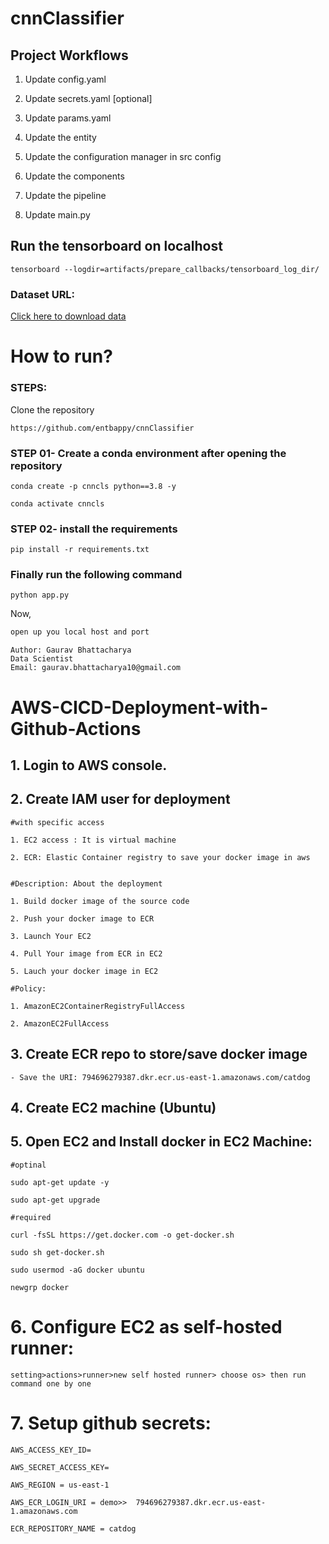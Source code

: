 # cnnClassifier

## Project Workflows

1. Update config.yaml

2. Update secrets.yaml [optional]

3. Update params.yaml

4. Update the entity

5. Update the configuration manager in src config

6. Update the components

7. Update the pipeline

8. Update main.py

## Run the tensorboard on localhost

`tensorboard --logdir=artifacts/prepare_callbacks/tensorboard_log_dir/`

### Dataset URL:
[Click here to download data](https://github.com/entbappy/Branching-tutorial/raw/master/cat-dog-data.zip)


# How to run?
### STEPS:

Clone the repository

`https://github.com/entbappy/cnnClassifier`

### STEP 01- Create a conda environment after opening the repository

`conda create -p cnncls python==3.8 -y`

`conda activate cnncls`


### STEP 02- install the requirements

`pip install -r requirements.txt`


### Finally run the following command

`python app.py`


Now,
```bash
open up you local host and port
```


```
Author: Gaurav Bhattacharya
Data Scientist
Email: gaurav.bhattacharya10@gmail.com
```



# AWS-CICD-Deployment-with-Github-Actions

## 1. Login to AWS console.

## 2. Create IAM user for deployment

	#with specific access

	1. EC2 access : It is virtual machine

	2. ECR: Elastic Container registry to save your docker image in aws


	#Description: About the deployment

	1. Build docker image of the source code

	2. Push your docker image to ECR

	3. Launch Your EC2 

	4. Pull Your image from ECR in EC2

	5. Lauch your docker image in EC2

	#Policy:

	1. AmazonEC2ContainerRegistryFullAccess

	2. AmazonEC2FullAccess

	
## 3. Create ECR repo to store/save docker image
    - Save the URI: 794696279387.dkr.ecr.us-east-1.amazonaws.com/catdog

	
## 4. Create EC2 machine (Ubuntu) 

## 5. Open EC2 and Install docker in EC2 Machine:
	
	
	#optinal

	sudo apt-get update -y

	sudo apt-get upgrade
	
	#required

	curl -fsSL https://get.docker.com -o get-docker.sh

	sudo sh get-docker.sh

	sudo usermod -aG docker ubuntu

	newgrp docker
	
# 6. Configure EC2 as self-hosted runner:
    setting>actions>runner>new self hosted runner> choose os> then run command one by one


# 7. Setup github secrets:

    AWS_ACCESS_KEY_ID=

    AWS_SECRET_ACCESS_KEY=

    AWS_REGION = us-east-1

    AWS_ECR_LOGIN_URI = demo>>  794696279387.dkr.ecr.us-east-1.amazonaws.com

    ECR_REPOSITORY_NAME = catdog
